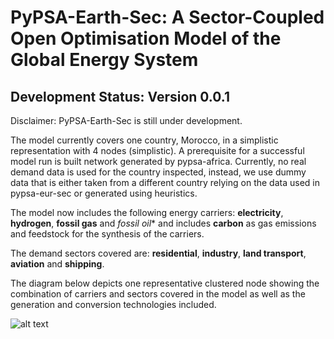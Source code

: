 # PyPSA-Earth-Sec: A Sector-Coupled Open Optimisation Model of the Global Energy System

## Development Status: Version 0.0.1

Disclaimer: PyPSA-Earth-Sec is still under development.

The model currently covers one country, Morocco, in a simplistic representation with 4 nodes (simplistic). A prerequisite for a successful model run is built network generated by pypsa-africa. Currently, no real demand data is used for the country inspected, instead, we use dummy data that is either taken from a different country relying on the data used in pypsa-eur-sec or generated using heuristics.

The model now includes the following energy carriers: **electricity**, **hydrogen**, **fossil gas** and *fossil oil** and includes **carbon** as gas emissions and feedstock for the synthesis of the carriers.

The demand sectors covered are: **residential**, **industry**, **land transport**, **aviation** and **shipping**.

The diagram below depicts one representative clustered node showing the combination of carriers and sectors covered in the model as well as the generation and conversion technologies included. 

![alt text](https://github.com/pypsa-meets-africa/pypsa-earth-sec/blob/main/docs/0.0.5.png?raw=true)
